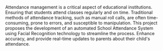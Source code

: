 Attendance management is a critical aspect of educational institutions.
Ensuring that students attend classes regularly and on time.
Traditional methods of attendance tracking, such as manual roll calls, are often time-consuming, prone to errors, and susceptible to manipulation.
This project proposes the development of an automated School Attendance System using Facial Recognition technology to streamline the process.
Enhance accuracy, and provide real-time updates to parents about their child's attendance.
